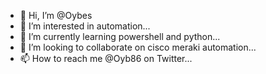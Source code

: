 - 👋 Hi, I’m @Oybes
- 👀 I’m interested in automation...
- 🌱 I’m currently learning powershell and python...
- 💞️ I’m looking to collaborate on cisco meraki automation...
- 📫 How to reach me @Oyb86 on Twitter...

<!---
Oybes/Oybes is a ✨ special ✨ repository because its `README.md` (this file) appears on your GitHub profile.
You can click the Preview link to take a look at your changes.
--->

